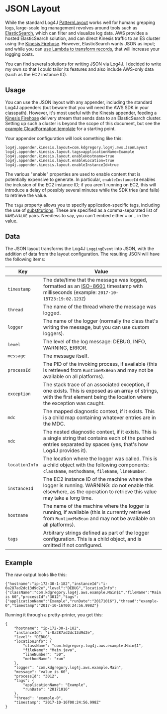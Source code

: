 # JSON Layout

While the standard Log4J [PatternLayout](http://logging.apache.org/log4j/1.2/apidocs/org/apache/log4j/PatternLayout.html)
works well for humans grepping logs, large-scale log management revolves around tools such as 
[ElasticSearch](https://www.elastic.co/products/elasticsearch), which can filter and visualize
log data. AWS provides a hosted ElasticSearch solution, and can direct Kinesis traffic to an ES
cluster using the [Kinesis Firehose](http://docs.aws.amazon.com/firehose/latest/dev/create-destination.html#create-destination-elasticsearch).
However, ElasticSearch wants JSON as input; and while you can [use Lambda to transform
records](http://docs.aws.amazon.com/firehose/latest/dev/data-transformation.html#lambda-blueprints),
that will increase your logging costs.

You can find several solutions for writing JSON via Log4J. I decided to write my own so that I
could tailor its features and also include AWS-only data (such as the EC2 instance ID).


## Usage

You can use the JSON layout with any appender, including the standard Log4J appenders (but beware
that you will need the AWS SDK in your classpath). However, it's most useful with the Kinesis
appender, feeding a [Kinesis Firehose](http://docs.aws.amazon.com/firehose/latest/dev/what-is-this-service.html)
delivery stream that sends data to an ElasticSearch cluster. Setting up such a cluster is beyond
the scope of this document, but see the [example CloudFormation template](../example/cloudformation/kinesis.json)
for a starting point.

Your appender configuration will look something like this:

```
log4j.appender.kinesis.layout=com.kdgregory.log4j.aws.JsonLayout
log4j.appender.kinesis.layout.tags=applicationName=Example
log4j.appender.kinesis.layout.enableHostname=true
log4j.appender.kinesis.layout.enableLocation=true
log4j.appender.kinesis.layout.enableInstanceId=true
```

The various "enable" properties are used to enable content that is potentially expensive to
generate.  In particular, `enableInstanceId` enables the inclusion of the EC2 instance ID;
if you aren't running on EC2, this will introduce a delay of possibly several minutes while
the SDK tries (and fails) to retrieve the value.

The `tags` property allows you to specify application-specific tags, including the use of
[substitutions](substitutions.md). These are specified as a comma-separated list of
`NAME=VALUE` pairs. Needless to say, you can't embed either `=` or `,` in the value.


## Data

The JSON layout transforms the Log4J `LoggingEvent` into JSON, with the addition of data
from the layout configuration. The resulting JSON will have the following items:

 Key            | Value
----------------|------------------------------------------------------------------------------------------------------------------------
 `timestamp`    | The date/time that the message was logged, formatted as an [ISO-8601](https://en.wikipedia.org/wiki/ISO_8601) timestamp with milliseconds (example: `2017-10-15T23:19:02.123Z`)
 `thread`       | The name of the thread where the message was logged.
 `logger`       | The name of the logger (normally the class that's writing the message, but you can use custom loggers).
 `level`        | The level of the log message: DEBUG, INFO, WARNING, ERROR.
 `message`      | The message itself.
 `processId`    | The PID of the invoking process, if available (this is retrieved from `RuntimeMxBean` and may not be available on all platforms).
 `exception`    | The stack trace of an associated exception, if one exists. This is exposed as an array of strings, with the first element being the location where the exception was caught.
 `mdc`          | The mapped diagnostic context, if it exists. This is a child map containing whatever entries are in the MDC.
 `ndc`          | The nested diagnostic context, if it exists. This is a single string that contains each of the pushed entries separated by spaces (yes, that's how Log4J provides it).
 `locationInfo` | The location where the logger was called. This is a child object with the following components: `className`, `methodName`, `fileName`, `lineNumber`.
 `instanceId`   | The EC2 instance ID of the machine where the logger is running. WARNING: do not enable this elsewhere, as the operation to retrieve this value may take a long time.
 `hostname`     | The name of the machine where the logger is running, if available (this is currently retrieved from `RuntimeMxBean` and may not be available on all platforms).
 `tags`         | Arbitrary strings defined as part of the logger configuration. This is a child object, and is omitted if not configured.


## Example

The raw output looks like this:

```
{"hostname":"ip-172-30-1-182","instanceId":"i-0a287ad2dc13d9d2e","level":"DEBUG","locationInfo":{"className":"com.kdgregory.log4j.aws.example.Main$1","fileName":"Main.java","lineNumber":"50","methodName":"run"},"logger":"com.kdgregory.log4j.aws.example.Main","message":"value is 60","processId":"3012","tags":{"applicationName":"Example","runDate":"20171016"},"thread":"example-0","timestamp":"2017-10-16T00:24:56.998Z"}
```

Running it through a pretty-printer, you get this:

```
{
	"hostname": "ip-172-30-1-182",
	"instanceId": "i-0a287ad2dc13d9d2e",
	"level": "DEBUG",
	"locationInfo": {
		"className": "com.kdgregory.log4j.aws.example.Main$1",
		"fileName": "Main.java",
		"lineNumber": "50",
		"methodName": "run"
	},
	"logger": "com.kdgregory.log4j.aws.example.Main",
	"message": "value is 60",
	"processId": "3012",
	"tags": {
		"applicationName": "Example",
		"runDate": "20171016"
	},
	"thread": "example-0",
	"timestamp": "2017-10-16T00:24:56.998Z"
}
```
